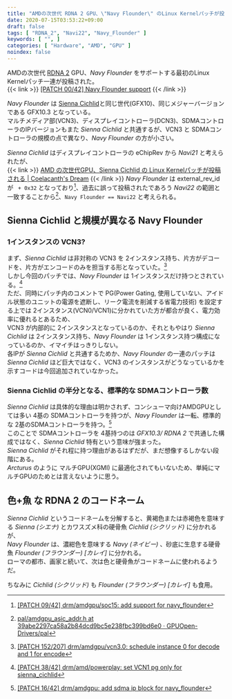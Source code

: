 ```yaml
---
title: "AMDの次世代 RDNA 2 GPU、\"Navy Flounder\" のLinux Kernelパッチが投稿される"
date: 2020-07-15T03:53:22+09:00
draft: false
tags: [ "RDNA_2", "Navi22", "Navy_Flounder" ]
keywords: [ "", ]
categories: [ "Hardware", "AMD", "GPU" ]
noindex: false
---
```


AMDの次世代 [RDNA 2](/tags/rdna_2) GPU、*Navy Flounder* をサポートする最初のLinux Kernelパッチ一連が投稿された。  
{{< link >}} [[PATCH 00/42] Navy Flounder support](https://lists.freedesktop.org/archives/amd-gfx/2020-July/051526.html) {{< /link >}}

*Navy Flounder* は [Sienna Cichlid](/tags/sienna_cichlid)と同じ世代(GFX10)、同じメジャーバージョンである GFX10.3 となっている。  
マルチメディア部(VCN3)、ディスプレイコントローラ(DCN3)、SDMAコントローラのIPバージョンもまた *Sienna Cichlid* と共通するが、VCN3 と SDMAコントローラの規模の点で異なり、*Navy Flounder* の方が小さい。  

*Sienna Cichlid* はディスプレイコントローラの eChipRev から *Navi21* と考えられたが、  
{{< link >}} [AMD の次世代GPU、Sienna Cichlid の Linux Kernelパッチが投稿される | Coelacanth's Dream](/posts/2020/06/02/amd-sienna_cichlid/) {{< /link >}}
*Navy Flounder* は external_rev_id が ` + 0x32` となっており[^navy-flounder-e_rev_id]、過去に誤って投稿されたであろう *Navi22* の範囲と一致することから[^navi22-e_rev_id]、`Navy Flounder == Navi22` と考えられる。  

[^navy-flounder-e_rev_id]: [[PATCH 09/42] drm/amdgpu/soc15: add support for navy_flounder](https://lists.freedesktop.org/archives/amd-gfx/2020-July/051535.html)
[^navi22-e_rev_id]: [pal/amdgpu_asic_addr.h at 39abe2297ca58a2b84dcd9bc5e238fbc399bd6e0 · GPUOpen-Drivers/pal](https://github.com/GPUOpen-Drivers/pal/blob/39abe2297ca58a2b84dcd9bc5e238fbc399bd6e0/src/core/imported/addrlib/src/amdgpu_asic_addr.h#L111)

## Sienna Cichlid と規模が異なる Navy Flounder
### 1インスタンスの VCN3?
まず、*Sienna Cichlid* は非対称の VCN3 を 2インスタンス持ち、片方がデコードを、片方がエンコードのみを担当する形となっていた。[^sienna_cichlid-vcn]  
しかし今回のパッチでは、*Navy Flounder* は 1インスタンスだけ持つとされている。[^navy_flounder_vcn_1]  
ただ、同時にパッチ内のコメントで PG(Power Gating, 使用していない、アイドル状態のユニットの電源を遮断し、リーク電流を削減する省電力技術) を設定する上では 2インスタンス(VCN0/VCN1)に分かれていた方が都合が良く、電力効率に優れるとあるため、  
VCN3 が内部的に 2インスタンスとなっているのか、それともやはり *Sienna Cichlid* は 2インスタンス持ち、*Navy Flounder* は 1インスタンス持つ構成になっているのか、イマイチはっきりしない。  
各IPが *Sienna Cichlid* と共通するためか、*Navy Flounder* の一連のパッチは *Sienna Cichlid* ほど巨大ではなく、VCN3 のインスタンスがどうなっているかを示すコードは今回追加されていなかった。  

[^sienna_cichlid-vcn]: [[PATCH 152/207] drm/amdgpu/vcn3.0: schedule instance 0 for decode and 1 for encode](https://lists.freedesktop.org/archives/amd-gfx/2020-June/050116.html)
[^navy_flounder_vcn_1]: [[PATCH 38/42] drm/amd/powerplay: set VCN1 pg only for sienna_cichlid](https://lists.freedesktop.org/archives/amd-gfx/2020-July/051564.html)

### Sienna Cichlid の半分となる、標準的な SDMAコントローラ数
*Sienna Cichlid* は具体的な理由は明かされず、コンシューマ向けAMDGPUとしては多い 4基の SDMAコントローラを持つが、*Navy Flounder* は一転、標準的な 2基のSDMAコントローラを持つ。[^navy_flounder_sdma]  
このことで SDMAコントローラを 4基持つのは *GFX10.3/ RDNA 2* で共通した構成ではなく、*Sienna Cichlid* 特有という意味が強まった。  
*Sienna Cichlid* がそれ程に持つ理由があるはずだが、まだ想像するしかない段階にある。  
*Arcturus* のように マルチGPU(XGMI) に最適化されてもいないため、単純にマルチGPUのためとは言えないように思う。  

## 色+魚 な RDNA 2 のコードネーム
*Sienna Cichlid* というコードネームを分解すると、黄褐色または赤褐色を意味する *Sienna (シエナ)* とカワスズメ科の硬骨魚 *Cichlid (シクリッド)* に分かれるが、  
*Navy Flounder* は、濃紺色を意味する *Navy (ネイビー)* 、砂底に生息する硬骨魚 *Flounder (フラウンダー) [カレイ]* に分かれる。  
ローマの都市、画家と続いて、次は色と硬骨魚がコードネームに使われるようだ。  

ちなみに *Cichlid (シクリッド)* も *Flounder (フラウンダー) [カレイ]* も食用。  

[^navy_flounder_sdma]: [[PATCH 16/42] drm/amdgpu: add sdma ip block for navy_flounder](https://lists.freedesktop.org/archives/amd-gfx/2020-July/051542.html)
